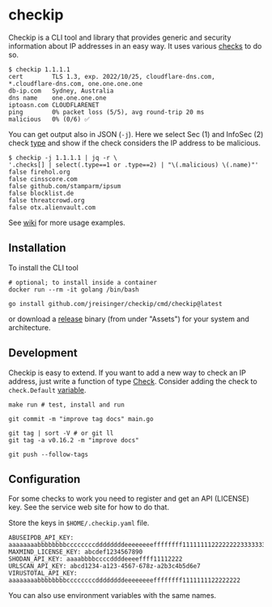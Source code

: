 # checkip

Checkip is a CLI tool and library that provides generic and security information about IP addresses in an easy way. It uses various [checks](https://pkg.go.dev/github.com/jreisinger/checkip/check) to do so.

```
$ checkip 1.1.1.1
cert        TLS 1.3, exp. 2022/10/25, cloudflare-dns.com, *.cloudflare-dns.com, one.one.one.one
db-ip.com   Sydney, Australia
dns name    one.one.one.one
iptoasn.com CLOUDFLARENET
ping        0% packet loss (5/5), avg round-trip 20 ms
malicious   0% (0/6) ✅
```

You can get output also in JSON (`-j`). Here we select Sec (1) and InfoSec (2) check [type](https://pkg.go.dev/github.com/jreisinger/checkip#Type) and show if the check considers the IP address to be malicious.

```
$ checkip -j 1.1.1.1 | jq -r \
'.checks[] | select(.type==1 or .type==2) | "\(.malicious) \(.name)"'
false firehol.org
false cinsscore.com
false github.com/stamparm/ipsum
false blocklist.de
false threatcrowd.org
false otx.alienvault.com
```

See [wiki](https://github.com/jreisinger/checkip/wiki) for more usage examples.

## Installation

To install the CLI tool

```
# optional; to install inside a container
docker run --rm -it golang /bin/bash

go install github.com/jreisinger/checkip/cmd/checkip@latest
```

or download a [release](https://github.com/jreisinger/checkip/releases) binary (from under "Assets") for your system and architecture.

## Development

Checkip is easy to extend. If you want to add a new way to check an IP address, just write a function of type [Check](https://pkg.go.dev/github.com/jreisinger/checkip#Check). Consider adding the check to `check.Default` [variable](https://pkg.go.dev/github.com/jreisinger/checkip/check#pkg-variables).

```
make run # test, install and run

git commit -m "improve tag docs" main.go

git tag | sort -V # or git ll
git tag -a v0.16.2 -m "improve docs"

git push --follow-tags
```

## Configuration

For some checks to work you need to register and get an API (LICENSE) key. See the service web site for how to do that.

Store the keys in `$HOME/.checkip.yaml` file.

```
ABUSEIPDB_API_KEY: aaaaaaaabbbbbbbbccccccccddddddddeeeeeeeeffffffff11111111222222223333333344444444
MAXMIND_LICENSE_KEY: abcdef1234567890
SHODAN_API_KEY: aaaabbbbccccddddeeeeffff11112222
URLSCAN_API_KEY: abcd1234-a123-4567-678z-a2b3c4b5d6e7
VIRUSTOTAL_API_KEY: aaaaaaaabbbbbbbbccccccccddddddddeeeeeeeeffffffff1111111122222222
```

You can also use environment variables with the same names.
